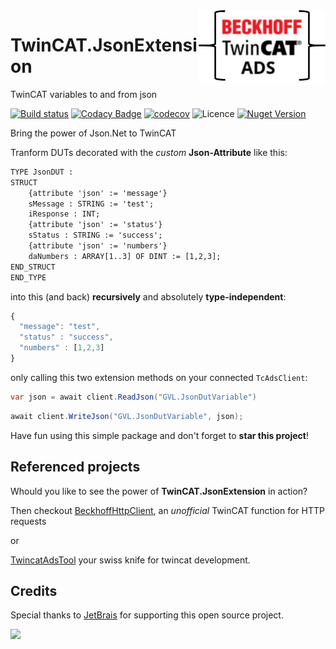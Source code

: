 <img align="right" height="120" src="https://raw.githubusercontent.com/fbarresi/TwinCAT.JsonExtension/master/doc/images/logo.jpg">

# TwinCAT.JsonExtension
TwinCAT variables to and from json 

[![Build status](https://ci.appveyor.com/api/projects/status/4ggo35buwmno05u2?svg=true)](https://ci.appveyor.com/project/fbarresi/twincat-jsonextension)
[![Codacy Badge](https://api.codacy.com/project/badge/Grade/6286aa6bb6f2402fa4f7553d749a5a8a)](https://www.codacy.com/manual/fbarresi/TwinCAT.JsonExtension?utm_source=github.com&amp;utm_medium=referral&amp;utm_content=fbarresi/TwinCAT.JsonExtension&amp;utm_campaign=Badge_Grade)
[![codecov](https://codecov.io/gh/fbarresi/TwinCAT.JsonExtension/branch/master/graph/badge.svg)](https://codecov.io/gh/fbarresi/TwinCAT.JsonExtension)
![Licence](https://img.shields.io/github/license/fbarresi/twincat.jsonextension.svg)
[![Nuget Version](https://img.shields.io/nuget/v/TwinCAT.JsonExtension.svg)](https://www.nuget.org/packages/TwinCAT.JsonExtension/)

Bring the power of Json.Net to TwinCAT

Tranform DUTs decorated with the _custom_ **Json-Attribute** like this:

```reStructuredText
TYPE JsonDUT :
STRUCT
	{attribute 'json' := 'message'}
	sMessage : STRING := 'test';
	iResponse : INT;
	{attribute 'json' := 'status'}
	sStatus : STRING := 'success';
	{attribute 'json' := 'numbers'}
	daNumbers : ARRAY[1..3] OF DINT := [1,2,3];
END_STRUCT
END_TYPE
```

into this (and back) **recursively** and absolutely **type-independent**:

```javascript
{
  "message": "test",
  "status" : "success",
  "numbers" : [1,2,3]
}
```

only calling this two extension methods on your connected `TcAdsClient`:
```csharp
var json = await client.ReadJson("GVL.JsonDutVariable")
```

```csharp
await client.WriteJson("GVL.JsonDutVariable", json);
```

Have fun using this simple package and don't forget to **star this project**!

## Referenced projects

Whould you like to see the power of **TwinCAT.JsonExtension** in action?

Then checkout [BeckhoffHttpClient](https://github.com/fbarresi/BeckhoffHttpClient), an _unofficial_ TwinCAT function for HTTP requests

or

[TwincatAdsTool](https://github.com/fbarresi/TwincatAdsTool) your swiss knife for twincat development.

## Credits

Special thanks to [JetBrais](https://www.jetbrains.com/?from=TwinCAT.JsonExtension) for supporting this open source project.

<a href="https://www.jetbrains.com/?from=TwinCAT.JsonExtension"><img height="200" src="https://www.jetbrains.com/company/brand/img/jetbrains_logo.png"></a>
